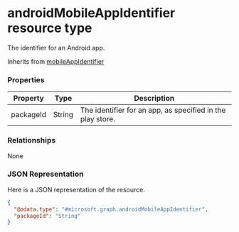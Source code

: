 ﻿# androidMobileAppIdentifier resource type

The identifier for an Android app.

Inherits from [mobileAppIdentifier](../resources/intune_mam_mobileAppIdentifier.md)

### Properties
|Property|Type|Description|
|---|---|---|
|packageId|String|The identifier for an app, as specified in the play store.|

### Relationships
None
### JSON Representation
Here is a JSON representation of the resource.
<!-- {
  "blockType": "resource",
  "keyProperty": "id",
  "@odata.type": "microsoft.graph.androidMobileAppIdentifier"
}
-->
```json
{
  "@odata.type": "#microsoft.graph.androidMobileAppIdentifier",
  "packageId": "String"
}
```



